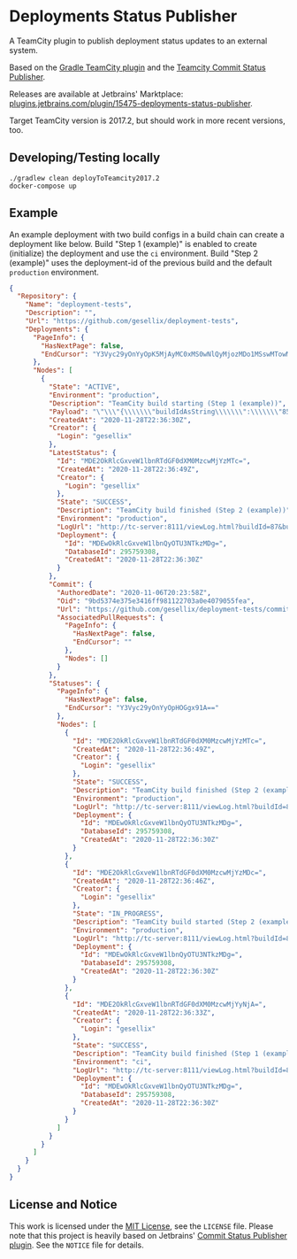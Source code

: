 # Deployments Status Publisher

A TeamCity plugin to publish deployment status updates to an external system.

Based on the [Gradle TeamCity plugin](https://github.com/rodm/gradle-teamcity-plugin) and the [Teamcity Commit Status Publisher](https://github.com/JetBrains/commit-status-publisher).

Releases are available at Jetbrains' Marktplace: [plugins.jetbrains.com/plugin/15475-deployments-status-publisher](https://plugins.jetbrains.com/plugin/15475-deployments-status-publisher).

Target TeamCity version is 2017.2, but should work in more recent versions, too.

## Developing/Testing locally

```shell script
./gradlew clean deployToTeamcity2017.2
docker-compose up
```

## Example

An example deployment with two build configs in a build chain can create a deployment like below.
Build "Step 1 (example)" is enabled to create (initialize) the deployment and use the `ci` environment.
Build "Step 2 (example)" uses the deployment-id of the previous build and the default `production` environment.

```json
{
  "Repository": {
    "Name": "deployment-tests",
    "Description": "",
    "Url": "https://github.com/gesellix/deployment-tests",
    "Deployments": {
      "PageInfo": {
        "HasNextPage": false,
        "EndCursor": "Y3Vyc29yOnYyOpK5MjAyMC0xMS0wNlQyMjozMDo1MSswMTowMM4RJj7h"
      },
      "Nodes": [
        {
          "State": "ACTIVE",
          "Environment": "production",
          "Description": "TeamCity build starting (Step 1 (example))",
          "Payload": "\"\\\"{\\\\\\\"buildIdAsString\\\\\\\":\\\\\\\"85\\\\\\\"}\\\"\"",
          "CreatedAt": "2020-11-28T22:36:30Z",
          "Creator": {
            "Login": "gesellix"
          },
          "LatestStatus": {
            "Id": "MDE2OkRlcGxveW1lbnRTdGF0dXM0MzcwMjYzMTc=",
            "CreatedAt": "2020-11-28T22:36:49Z",
            "Creator": {
              "Login": "gesellix"
            },
            "State": "SUCCESS",
            "Description": "TeamCity build finished (Step 2 (example))",
            "Environment": "production",
            "LogUrl": "http://tc-server:8111/viewLog.html?buildId=87&buildTypeId=Example_Step2",
            "Deployment": {
              "Id": "MDEwOkRlcGxveW1lbnQyOTU3NTkzMDg=",
              "DatabaseId": 295759308,
              "CreatedAt": "2020-11-28T22:36:30Z"
            }
          },
          "Commit": {
            "AuthoredDate": "2020-11-06T20:23:58Z",
            "Oid": "9bd5374e375e3416ff981122703a0e4079055fea",
            "Url": "https://github.com/gesellix/deployment-tests/commit/9bd5374e375e3416ff981122703a0e4079055fea",
            "AssociatedPullRequests": {
              "PageInfo": {
                "HasNextPage": false,
                "EndCursor": ""
              },
              "Nodes": []
            }
          },
          "Statuses": {
            "PageInfo": {
              "HasNextPage": false,
              "EndCursor": "Y3Vyc29yOnYyOpHOGgx91A=="
            },
            "Nodes": [
              {
                "Id": "MDE2OkRlcGxveW1lbnRTdGF0dXM0MzcwMjYzMTc=",
                "CreatedAt": "2020-11-28T22:36:49Z",
                "Creator": {
                  "Login": "gesellix"
                },
                "State": "SUCCESS",
                "Description": "TeamCity build finished (Step 2 (example))",
                "Environment": "production",
                "LogUrl": "http://tc-server:8111/viewLog.html?buildId=87&buildTypeId=Example_Step2",
                "Deployment": {
                  "Id": "MDEwOkRlcGxveW1lbnQyOTU3NTkzMDg=",
                  "DatabaseId": 295759308,
                  "CreatedAt": "2020-11-28T22:36:30Z"
                }
              },
              {
                "Id": "MDE2OkRlcGxveW1lbnRTdGF0dXM0MzcwMjYzMDc=",
                "CreatedAt": "2020-11-28T22:36:46Z",
                "Creator": {
                  "Login": "gesellix"
                },
                "State": "IN_PROGRESS",
                "Description": "TeamCity build started (Step 2 (example))",
                "Environment": "production",
                "LogUrl": "http://tc-server:8111/viewLog.html?buildId=87&buildTypeId=Example_Step2",
                "Deployment": {
                  "Id": "MDEwOkRlcGxveW1lbnQyOTU3NTkzMDg=",
                  "DatabaseId": 295759308,
                  "CreatedAt": "2020-11-28T22:36:30Z"
                }
              },
              {
                "Id": "MDE2OkRlcGxveW1lbnRTdGF0dXM0MzcwMjYyNjA=",
                "CreatedAt": "2020-11-28T22:36:33Z",
                "Creator": {
                  "Login": "gesellix"
                },
                "State": "SUCCESS",
                "Description": "TeamCity build finished (Step 1 (example))",
                "Environment": "ci",
                "LogUrl": "http://tc-server:8111/viewLog.html?buildId=85&buildTypeId=Example_Step1",
                "Deployment": {
                  "Id": "MDEwOkRlcGxveW1lbnQyOTU3NTkzMDg=",
                  "DatabaseId": 295759308,
                  "CreatedAt": "2020-11-28T22:36:30Z"
                }
              }
            ]
          }
        }
      ]
    }
  }
}
```

## License and Notice

This work is licensed under the [MIT License](https://opensource.org/licenses/MIT), see the `LICENSE` file.
Please note that this project is heavily based on Jetbrains' [Commit Status Publisher plugin](https://github.com/JetBrains/commit-status-publisher). See the `NOTICE` file for details.
